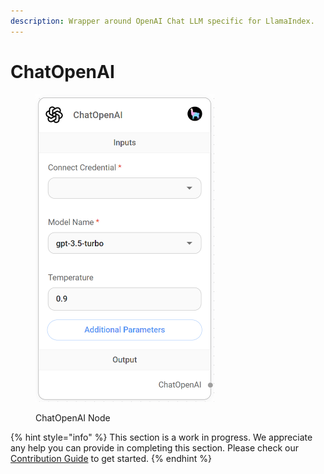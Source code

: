 ```yaml
---
description: Wrapper around OpenAI Chat LLM specific for LlamaIndex.
---
```


# ChatOpenAI

<figure><img src="../../../.gitbook/assets/image (3) (1) (1) (1) (1).png" alt="" width="286"><figcaption><p>ChatOpenAI Node</p></figcaption></figure>

{% hint style="info" %}
This section is a work in progress. We appreciate any help you can provide in completing this section. Please check our [Contribution Guide](../../../contributing/) to get started.
{% endhint %}
